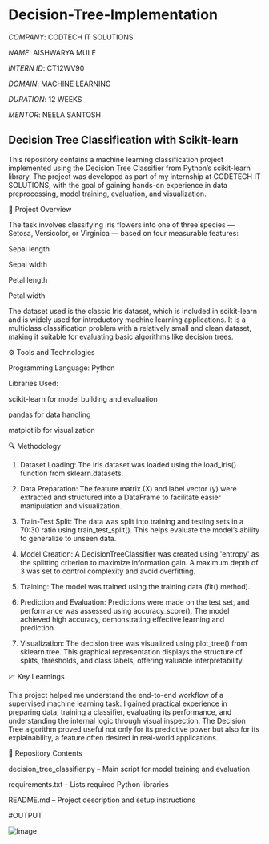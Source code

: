 # Decision-Tree-Implementation

*COMPANY*: CODTECH IT SOLUTIONS

*NAME*: AISHWARYA MULE

*INTERN ID*: CT12WV90

*DOMAIN*: MACHINE LEARNING

*DURATION*: 12 WEEKS

*MENTOR*: NEELA SANTOSH



## Decision Tree Classification with Scikit-learn

This repository contains a machine learning classification project implemented using the Decision Tree Classifier from Python’s scikit-learn library. The project was developed as part of my internship at CODETECH IT SOLUTIONS, with the goal of gaining hands-on experience in data preprocessing, model training, evaluation, and visualization.

📌 Project Overview

The task involves classifying iris flowers into one of three species — Setosa, Versicolor, or Virginica — based on four measurable features:

Sepal length

Sepal width

Petal length

Petal width


The dataset used is the classic Iris dataset, which is included in scikit-learn and is widely used for introductory machine learning applications. It is a multiclass classification problem with a relatively small and clean dataset, making it suitable for evaluating basic algorithms like decision trees.

⚙️ Tools and Technologies

Programming Language: Python

Libraries Used:

scikit-learn for model building and evaluation

pandas for data handling

matplotlib for visualization



🔍 Methodology

1. Dataset Loading:
The Iris dataset was loaded using the load_iris() function from sklearn.datasets.


2. Data Preparation:
The feature matrix (X) and label vector (y) were extracted and structured into a DataFrame to facilitate easier manipulation and visualization.


3. Train-Test Split:
The data was split into training and testing sets in a 70:30 ratio using train_test_split(). This helps evaluate the model’s ability to generalize to unseen data.


4. Model Creation:
A DecisionTreeClassifier was created using 'entropy' as the splitting criterion to maximize information gain. A maximum depth of 3 was set to control complexity and avoid overfitting.


5. Training:
The model was trained using the training data (fit() method).


6. Prediction and Evaluation:
Predictions were made on the test set, and performance was assessed using accuracy_score(). The model achieved high accuracy, demonstrating effective learning and prediction.


7. Visualization:
The decision tree was visualized using plot_tree() from sklearn.tree. This graphical representation displays the structure of splits, thresholds, and class labels, offering valuable interpretability.



📈 Key Learnings

This project helped me understand the end-to-end workflow of a supervised machine learning task. I gained practical experience in preparing data, training a classifier, evaluating its performance, and understanding the internal logic through visual inspection. The Decision Tree algorithm proved useful not only for its predictive power but also for its explainability, a feature often desired in real-world applications.

📁 Repository Contents

decision_tree_classifier.py – Main script for model training and evaluation

requirements.txt – Lists required Python libraries

README.md – Project description and setup instructions

#OUTPUT

![Image](https://github.com/user-attachments/assets/4e80a7fd-2828-435d-a629-bd047201f234)




